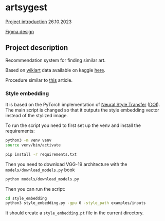 # artsygest
[Project introduction](https://prezi.com/view/5GRIWdsUUeVozPxdd8ZO/) 26.10.2023

[Figma design](https://www.figma.com/proto/S1Tj3vlQRewG8MVdCTKAu6/artsygest?type=design&node-id=2-11&t=QmXnyRIsfRxfw3UM-1&scaling=contain&page-id=0%3A1&mode=design)

## Project description

Recommendation system for finding similar art.

Based on [wikiart](https://www.wikiart.org/) data available on kaggle [here](https://www.kaggle.com/ipythonx/wikiart-gangogh-creating-art-gan).

Procedure similar to [this](https://towardsdatascience.com/developing-art-style-embeddings-for-visual-similarity-comparison-of-artworks-7a9d4ade2045) article.

### Style embedding

It is based on the PyTorch implementation of [Neural Style Transfer](https://github.com/ProGamerGov/neural-style-pt) ([DOI](10.5281/zenodo.6967432)). The main script is changed so that it outputs the style embedding vector instead of the stylized image. 

To run the script you need to first set up the venv and install the requirements:
```bash
python3 -m venv venv
source venv/bin/activate

pip install -r requirements.txt
```

Then you need to download VGG-19 architecture with the `models/download_models.py` book

```bash
python models/download_models.py
```

Then you can run the script:
```bash
cd style_embedding
python3 style_embedding.py -gpu 0 -style_path examples/inputs
```

It should create a `style_embedding.pt` file in the current directory.
